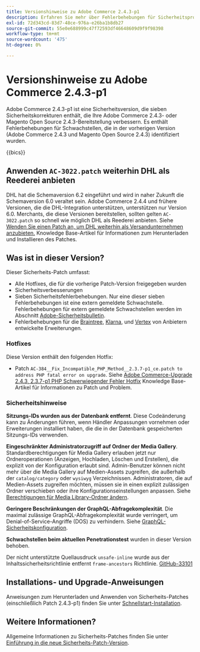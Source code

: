 ```yaml
---
title: Versionshinweise zu Adobe Commerce 2.4.3-p1
description: Erfahren Sie mehr über Fehlerbehebungen für Sicherheitsprobleme in der Adobe Commerce-Version 2.4.3-p1.
exl-id: 72d343cd-83d7-48ce-976a-e26ba1b8db27
source-git-commit: 55e0e688999c47f72593df46648609d9f9f98398
workflow-type: tm+mt
source-wordcount: '475'
ht-degree: 0%

---
```


# Versionshinweise zu Adobe Commerce 2.4.3-p1

Adobe Commerce 2.4.3-p1 ist eine Sicherheitsversion, die sieben Sicherheitskorrekturen enthält, die Ihre Adobe Commerce 2.4.3- oder Magento Open Source 2.4.3-Bereitstellung verbessern. Es enthält Fehlerbehebungen für Schwachstellen, die in der vorherigen Version (Adobe Commerce 2.4.3 und Magento Open Source 2.4.3) identifiziert wurden.

{{bics}}

## Anwenden `AC-3022.patch` weiterhin DHL als Reederei anbieten

DHL hat die Schemaversion 6.2 eingeführt und wird in naher Zukunft die Schemaversion 6.0 veraltet sein. Adobe Commerce 2.4.4 und frühere Versionen, die die DHL-Integration unterstützen, unterstützen nur Version 6.0. Merchants, die diese Versionen bereitstellen, sollten gelten `AC-3022.patch` so schnell wie möglich DHL als Reederei anbieten. Siehe [Wenden Sie einen Patch an, um DHL weiterhin als Versandunternehmen anzubieten.](https://support.magento.com/hc/en-us/articles/7707818131597-Apply-a-patch-to-continue-offering-DHL-as-shipping-carrier) Knowledge Base-Artikel für Informationen zum Herunterladen und Installieren des Patches.

## Was ist in dieser Version?

Dieser Sicherheits-Patch umfasst:

* Alle Hotfixes, die für die vorherige Patch-Version freigegeben wurden
* Sicherheitsverbesserungen
* Sieben Sicherheitsfehlerbehebungen. Nur eine dieser sieben Fehlerbehebungen ist eine extern gemeldete Schwachstelle. Fehlerbehebungen für extern gemeldete Schwachstellen werden im Abschnitt [Adobe-Sicherheitsbulletin](https://helpx.adobe.com/security/products/magento/apsb21-86.html).
* Fehlerbehebungen für die [Braintree](https://experienceleague.adobe.com/docs/commerce-admin/stores-sales/payments/braintree.html), [Klarna](https://marketplace.magento.com/klarna-m2-klarna.html), und [Vertex](https://marketplace.magento.com/vertexinc-vertex-tax-module.html) von Anbietern entwickelte Erweiterungen.

### Hotfixes

Diese Version enthält den folgenden Hotfix:

* Patch `AC-384__Fix_Incompatible_PHP_Method__2.3.7-p1_ce.patch to address PHP fatal error on upgrade`. Siehe [Adobe Commerce-Upgrade 2.4.3, 2.3.7-p1 PHP Schwerwiegender Fehler Hotfix](https://support.magento.com/hc/en-us/articles/4408021533069-Adobe-Commerce-upgrade-2-4-3-2-3-7-p1-PHP-Fatal-error-Hotfix) Knowledge Base-Artikel für Informationen zu Patch und Problem.

### Sicherheitshinweise

**Sitzungs-IDs wurden aus der Datenbank entfernt**. Diese Codeänderung kann zu Änderungen führen, wenn Händler Anpassungen vornehmen oder Erweiterungen installiert haben, die die in der Datenbank gespeicherten Sitzungs-IDs verwenden. <!-- MC-40976-->

**Eingeschränkter Administratorzugriff auf Ordner der Media Gallery**. Standardberechtigungen für Media Gallery erlauben jetzt nur Ordneroperationen (Anzeigen, Hochladen, Löschen und Erstellen), die explizit von der Konfiguration erlaubt sind. Admin-Benutzer können nicht mehr über die Media Gallery auf Medien-Assets zugreifen, die außerhalb der `catalog/category` oder `wysiwyg` Verzeichnissen. Administratoren, die auf Medien-Assets zugreifen möchten, müssen sie in einen explizit zulässigen Ordner verschieben oder ihre Konfigurationseinstellungen anpassen. Siehe [Berechtigungen für Media Library-Ordner ändern](https://developer.adobe.com/commerce/php/tutorials/backend/modify-image-library-permissions/). <!-- B2B-1897-->

**Geringere Beschränkungen der GraphQL-Abfragekomplexität**. Die maximal zulässige GraphQL-Abfragekomplexität wurde verringert, um Denial-of-Service-Angriffe (DOS) zu verhindern. Siehe [GraphQL-Sicherheitskonfiguration](https://devdocs.magento.com/guides/v2.4/graphql/security-configuration.html). <!-- PWA-1700-->

**Schwachstellen beim aktuellen Penetrationstest** wurden in dieser Version behoben. <!-- MC-42431-->

Der nicht unterstützte Quellausdruck `unsafe-inline` wurde aus der Inhaltssicherheitsrichtlinie entfernt `frame-ancestors` Richtlinie. [GitHub-33101](https://github.com/magento/magento2/issues/33101)<!-- MC-42632-->

## Installations- und Upgrade-Anweisungen

Anweisungen zum Herunterladen und Anwenden von Sicherheits-Patches (einschließlich Patch 2.4.3-p1) finden Sie unter [Schnellstart-Installation](../../../installation/composer.md).

## Weitere Informationen?

Allgemeine Informationen zu Sicherheits-Patches finden Sie unter [Einführung in die neue Sicherheits-Patch-Version](https://community.magento.com/t5/Magento-DevBlog/Introducing-the-New-Security-Patch-Release/ba-p/141287).
